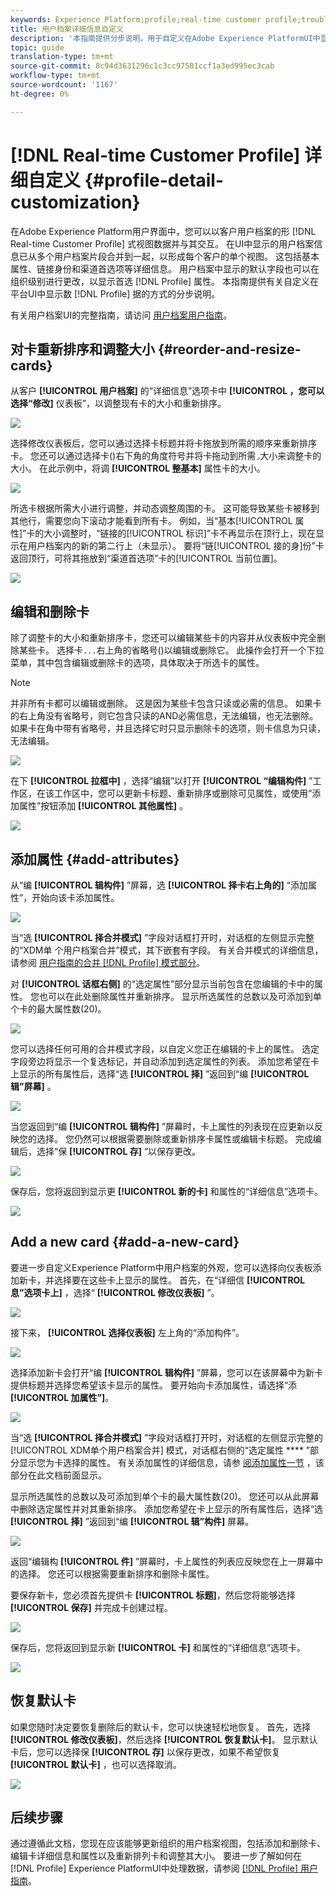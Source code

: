 ```yaml
---
keywords: Experience Platform;profile;real-time customer profile;troubleshooting;API
title: 用户档案详细信息自定义
description: '本指南提供分步说明，用于自定义在Adobe Experience PlatformUI中显示实时客户用户档案数据的方式。 '
topic: guide
translation-type: tm+mt
source-git-commit: 8c94d3631296c1c3cc97501ccf1a3ed995ec3cab
workflow-type: tm+mt
source-wordcount: '1167'
ht-degree: 0%

---
```



# [!DNL Real-time Customer Profile] 详细自定义 {#profile-detail-customization}

在Adobe Experience Platform用户界面中，您可以以客户用户档案的形 [!DNL Real-time Customer Profile] 式视图数据并与其交互。 在UI中显示的用户档案信息已从多个用户档案片段合并到一起，以形成每个客户的单个视图。 这包括基本属性、链接身份和渠道首选项等详细信息。 用户档案中显示的默认字段也可以在组织级别进行更改，以显示首选 [!DNL Profile] 属性。 本指南提供有关自定义在平台UI中显示数 [!DNL Profile] 据的方式的分步说明。

有关用户档案UI的完整指南，请访问 [用户档案用户指南](user-guide.md)。

## 对卡重新排序和调整大小 {#reorder-and-resize-cards}

从客户 **[!UICONTROL 用户档案]** 的“详细信息”选项卡中 **[!UICONTROL ，您可以选择“修改]** 仪表板”，以调整现有卡的大小和重新排序。

![](../images/profile-customization/profiles-modify-dashboard.png)

选择修改仪表板后，您可以通过选择卡标题并将卡拖放到所需的顺序来重新排序卡。 您还可以通过选择卡()右下角的角度符号并将卡拖动到所需`⌟`大小来调整卡的大小。 在此示例中，将调 **[!UICONTROL 整基本]** 属性卡的大小。

![](../images/profile-customization/profiles-resize-cards.png)

所选卡根据所需大小进行调整，并动态调整周围的卡。 这可能导致某些卡被移到其他行，需要您向下滚动才能看到所有卡。 例如，当“基本[!UICONTROL 属性]”卡的大小调整时，“链接的[!UICONTROL 标识]”卡不再显示在顶行上，现在显示在用户档案内的新的第二行上（未显示）。 要将“链[!UICONTROL 接的身]份”卡返回顶行，可将其拖放到“渠道首选项”卡的[!UICONTROL 当前位置]。

![](../images/profile-customization/profiles-card-resized.png)

## 编辑和删除卡

除了调整卡的大小和重新排序卡，您还可以编辑某些卡的内容并从仪表板中完全删除某些卡。 选择卡`...`右上角的省略号()以编辑或删除它。 此操作会打开一个下拉菜单，其中包含编辑或删除卡的选项，具体取决于所选卡的属性。

>[!NOTE]
>
>并非所有卡都可以编辑或删除。 这是因为某些卡包含只读或必需的信息。 如果卡的右上角没有省略号，则它包含只读的AND必需信息，无法编辑，也无法删除。 如果卡在角中带有省略号，并且选择它时只显示删除卡的选项，则卡信息为只读，无法编辑。

![](../images/profile-customization/profiles-edit-remove-resized.png)

在下 **[!UICONTROL 拉框中]** ，选择“编辑”以打开 **[!UICONTROL “编辑构件]** ”工作区，在该工作区中，您可以更新卡标题、重新排序或删除可见属性，或使用“添加属性”按钮添加 **[!UICONTROL 其他属性]** 。

![](../images/profile-customization/profiles-edit-widget-basic-attributes.png)

## 添加属性 {#add-attributes}

从“编 **[!UICONTROL 辑构件]** ”屏幕，选 **[!UICONTROL 择卡右上角的]** “添加属性”，开始向该卡添加属性。

![](../images/profile-customization/profiles-edit-widget-basic-add-attributes.png)

当“选 **[!UICONTROL 择合并模式]** ”字段对话框打开时，对话框的左侧显示完整的“XDM单  个用户档案合并”模式，其下嵌套有字段。 有关合并模式的详细信息，请参阅 [用户指南的合并 [!DNL Profile] 模式部分](user-guide.md#union-schema)。

对 **[!UICONTROL 话框右侧]** 的“选定属性”部分显示当前包含在您编辑的卡中的属性。 您也可以在此处删除属性并重新排序。 显示所选属性的总数以及可添加到单个卡的最大属性数(20)。

![](../images/profile-customization/profiles-select-field-before.png)

您可以选择任何可用的合并模式字段，以自定义您正在编辑的卡上的属性。 选定字段旁边将显示一个复选标记，并自动添加到选定属性的列表。 添加您希望在卡上显示的所有属性后，选择“选 **[!UICONTROL 择]** ”返回到“编 **[!UICONTROL 辑”屏幕]** 。

![](../images/profile-customization/profiles-select-field-after.png)

当您返回到“编 **[!UICONTROL 辑构件]** ”屏幕时，卡上属性的列表现在应更新以反映您的选择。 您仍然可以根据需要删除或重新排序卡属性或编辑卡标题。 完成编辑后，选择“保 **[!UICONTROL 存]** ”以保存更改。

![](../images/profile-customization/profiles-edit-widget-new-attributes.png)

保存后，您将返回到显示更 **[!UICONTROL 新的卡]** 和属性的“详细信息”选项卡。

![](../images/profile-customization/profiles-resized-card-new-attributes.png)

## Add a new card {#add-a-new-card}

要进一步自定义Experience Platform中用户档案的外观，您可以选择向仪表板添加新卡，并选择要在这些卡上显示的属性。 首先，在“详细信 **[!UICONTROL 息”选项卡上]** ，选择“ **[!UICONTROL 修改仪表板]** ”。

![](../images/profile-customization/profiles-modify-dashboard.png)

接下来， **[!UICONTROL 选择仪表板]** 左上角的“添加构件”。

![](../images/profile-customization/profiles-add-widget.png)

选择添加新卡会打开“编 **[!UICONTROL 辑构件]** ”屏幕，您可以在该屏幕中为新卡提供标题并选择您希望该卡显示的属性。 要开始向卡添加属性，请选择“添 **[!UICONTROL 加属性”]**。

![](../images/profile-customization/profiles-edit-new-widget.png)

当“选 **[!UICONTROL 择合并模式]** ”字段对话框打开时，对话框的左侧显示完整的 [!UICONTROL XDM单个用户档案合并] 模式，对话框右侧的“选定属性 **** ”部分显示您为卡选择的属性。 有关添加属性的详细信息，请参 [阅添加属性一节](#add-attributes) ，该部分在此文档前面显示。

显示所选属性的总数以及可添加到单个卡的最大属性数(20)。 您还可以从此屏幕中删除选定属性并对其重新排序。 添加您希望在卡上显示的所有属性后，选择“选 **[!UICONTROL 择]** ”返回到“编 **[!UICONTROL 辑”构件]** 屏幕。

![](../images/profile-customization/profiles-add-fields-new-widget.png)

返回“编辑构 **[!UICONTROL 件]** ”屏幕时，卡上属性的列表应反映您在上一屏幕中的选择。 您还可以根据需要重新排序和删除卡属性。

要保存新卡，您必须首先提供卡 **[!UICONTROL 标题]**，然后您将能够选择 **[!UICONTROL 保存]** 并完成卡创建过程。

![](../images/profile-customization/profiles-edit-new-widget-with-fields.png)

保存后，您将返回到显示新 **[!UICONTROL 卡]** 和属性的“详细信息”选项卡。

![](../images/profile-customization/profiles-detail-new-widget.png)

## 恢复默认卡

如果您随时决定要恢复删除后的默认卡，您可以快速轻松地恢复。 首先，选择 **[!UICONTROL 修改仪表板]**，然后选择 **[!UICONTROL 恢复默认卡]**。 显示默认卡后，您可以选择保 **[!UICONTROL 存]** 以保存更改，如果不希望恢复 **[!UICONTROL 默认卡]** ，也可以选择取消。

![](../images/profile-customization/profiles-restore-default.png)

## 后续步骤

通过遵循此文档，您现在应该能够更新组织的用户档案视图，包括添加和删除卡、编辑卡详细信息和属性以及重新排列卡和调整其大小。 要进一步了解如何在 [!DNL Profile] Experience PlatformUI中处理数据，请参阅 [[!DNL Profile] 用户指南](user-guide.md)。